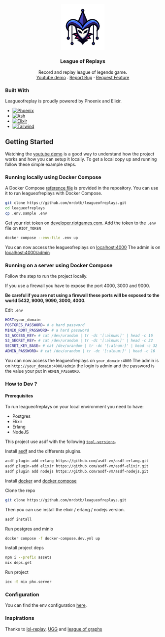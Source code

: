 <p align="center">
  <a href="https://leagueofreplays.co/">
    <img src="https://raw.githubusercontent.com/mrdotb/leagueofreplays/main/priv/static/images/logo.svg" width="140px" alt="League of Replays" />
  </a>


  <h3 align="center">League of Replays</h3>

  <p align="center">
    Record and replay league of legends game.
    <br />
    <a href="https://youtu.be/vXCb2LyK_gg">Youtube demo</a>
    .
    <a href="https://github.com/mrdotb/leagueofreplays/issues">Report Bug</a>
    ·
    <a href="https://github.com/mrdotb/leagueofreplays/issues">Request Feature</a>
  </p>
</p>

### Built With

Leagueofreplay is proudly powered by Phoenix and Elixir.

* [![Phoenix][Phoenix]][Phoenix-url]
* [![Ash][Ash]][Ash-url]
* [![Elixir][Elixir]][Elixir-url]
* [![Tailwind][Tailwind]][Tailwind-url]

## Getting Started

Watching the [youtube demo](https://youtu.be/vXCb2LyK_gg) is a good way to understand how the project works and how you can setup it locally.
To get a local copy up and running follow these simple example steps.

### Running locally using Docker Compose

A Docker Compose [reference file](https://github.com/mrdotb/leagueofreplays/blob/main/docker-compose.yml) is provided in the repository. You can use it to run leagueofreplays with Docker Compose.

```sh
git clone https://github.com/mrdotb/leagueofreplays.git
cd leagueofreplays
cp .env.sample .env
```

Get your riot token on [developer.riotgames.com](https://developer.riotgames.com/).
Add the token to the `.env` file on `RIOT_TOKEN`

```sh
docker compose --env-file .env up
```

You can now access the leagueofreplays on [localhost:4000](http://localhost:4000)
The admin is on [localhost:4000/admin](http://localhost:4000/admin)

### Running on a server using Docker Compose

Follow the step to run the project locally.

If you use a firewall you have to expose the port 4000, 3000 and 9000.

**Be careful if you are not using a firewall these ports will be exposed to the world 5432, 9000, 9090, 3000, 4000.**

Edit `.env`

```sh
HOST=your_domain
POSTGRES_PASSWORD= # a hard password
MINIO_ROOT_PASSWORD= # a hard password
S3_ACCESS_KEY= # cat /dev/urandom | tr -dc '[:alnum:]' | head -c 16
S3_SECRET_KEY= # cat /dev/urandom | tr -dc '[:alnum:]' | head -c 32
SECRET_KEY_BASE= # cat /dev/urandom | tr -dc '[:alnum:]' | head -c 32
ADMIN_PASSWORD= # cat /dev/urandom | tr -dc '[:alnum:]' | head -c 16
```

You can now access the leagueofreplays on `your_domain:4000`
The admin is on `http://your_domain:4000/admin` the login is admin and the password is the value your put in `ADMIN_PASSWORD`.

### How to Dev ?

#### Prerequisites

To run leagueofreplays on your local environment you need to have:
* Postgres
* Elixir
* Erlang
* NodeJS

This project use asdf with the following [`tool-versions`](https://github.com/mrdotb/leagueofreplays/blob/main/.tool-versions).

Install [asdf](https://asdf-vm.com/guide/getting-started.html) and the differents plugins.

```sh
asdf plugin add erlang https://github.com/asdf-vm/asdf-erlang.git
asdf plugin-add elixir https://github.com/asdf-vm/asdf-elixir.git
asdf plugin add nodejs https://github.com/asdf-vm/asdf-nodejs.git
```

Install [docker](https://docs.docker.com/engine/install/) and [docker compose](https://docs.docker.com/compose/install/)

Clone the repo

```sh
git clone https://github.com/mrdotb/leagueofreplays.git
```

Then you can use install the elixir / erlang / nodejs version.

```sh
asdf install
```
Run postgres and minio

```sh
docker compose -f docker-compose.dev.yml up
```

Install project deps

```sh
npm i --prefix assets
mix deps.get
```

Run project
```sh
iex -S mix phx.server
```

### Configuration

You can find the env configuration [here](https://github.com/mrdotb/leagueofreplays/blob/main/doc/env.md).

### Inspirations

Thanks to [lol-replay](https://github.com/1lann/lol-replay), [UGG](https://u.gg) and [league of graphs](https://www.leagueofgraphs.com/)


<!-- MARKDOWN LINKS & IMAGES -->
<!-- https://www.markdownguide.org/basic-syntax/#reference-style-links -->
[Elixir]: https://img.shields.io/badge/elixir-4B275F?style=for-the-badge&logo=elixir&logoColor=white
[Elixir-url]: https://elixir-lang.org/
[Tailwind]: https://img.shields.io/badge/tailwind-06B6D4?style=for-the-badge&logo=tailwindcss&logoColor=white
[Tailwind-url]: https://tailwindcss.com/
[Phoenix]: https://img.shields.io/badge/phoenix-f35424?style=for-the-badge&logo=&logoColor=white
[Phoenix-url]: https://www.phoenixframework.org/
[Ash]: https://img.shields.io/badge/ash-ff5757?style=for-the-badge&logoColor=white
[Ash-url]: https://ash-hq.org/
